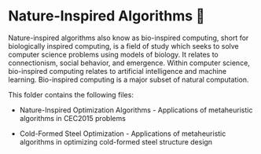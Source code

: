 # Nature-Inspired Algorithms :ant:

Nature-inspired algorithms also know as bio-inspired computing, short for biologically inspired computing, is a field of study which seeks to solve computer science problems using models of biology. It relates to connectionism, social behavior, and emergence. Within computer science, bio-inspired computing relates to artificial intelligence and machine learning. Bio-inspired computing is a major subset of natural computation.

This folder contains the following files:

* Nature-Inspired Optimization Algorithms - Applications of metaheuristic algorithms in CEC2015 problems

* Cold-Formed Steel Optimization - Applications of metaheuristic algorithms in optimizing cold-formed steel structure design
